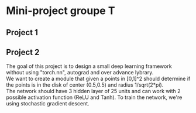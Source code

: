 # Mini-project groupe T
## Project 1
## Project 2
The goal of this project is to design a small deep learning framework without using "torch.nn", autograd and over advance lybrary.  
We want to create a module that given a points in [0,1]^2 should determine if the points is in the disk of center (0.5,0.5) and radius 1/sqrt(2*pi).  
The network should have 3 hidden layer of 25 units and can work with 2 possible activation function (ReLU and Tanh). To train the network, we're using stochastic gradient descent.
